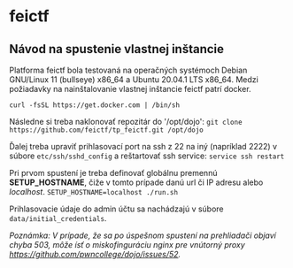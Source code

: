 # feictf

## Návod na spustenie vlastnej inštancie

Platforma feictf bola testovaná na operačných systémoch Debian GNU/Linux 11 (bullseye) x86_64 a Ubuntu 20.04.1 LTS x86_64.
Medzi požiadavky na nainštalovanie vlastnej inštancie feictf patrí docker. 

`curl -fsSL https://get.docker.com | /bin/sh`

Následne si treba naklonovať repozitár do '/opt/dojo': 
`git clone https://github.com/feictf/tp_feictf.git /opt/dojo`

Ďalej treba upraviť prihlasovací port na ssh z 22 na iný (napríklad 2222) v súbore `etc/ssh/sshd_config` a reštartovať ssh service:
`service ssh restart`

Pri prvom spustení je treba definovať globálnu premennú **SETUP_HOSTNAME**, čiže v tomto prípade danú url či IP adresu alebo *localhost*.
`SETUP_HOSTNAME=localhost ./run.sh`

Prihlasovacie údaje do admin účtu sa nachádzajú v súbore `data/initial_credentials`.

*Poznámka: V prípade, že sa po úspešnom spustení na prehliadači objaví chyba 503, môže ísť o miskofinguráciu nginx pre vnútorný proxy https://github.com/pwncollege/dojo/issues/52.*

